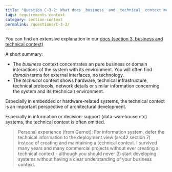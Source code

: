 ```yaml
---
title: "Question C-3-2: What does _business_ and _technical_ context mean?"
tags: requirements context
category: section-context
permalink: /questions/C-3-2/
---
```


You can find an extensive explanation in our [docs (section 3, business and technical context)](http://docs.arc42.org/tips/3-10/)

A short summary:

* The _business_ context concentrates an pure business or domain interactions of
the system with its environment. You will often find _domain_ terms for external
interfaces, no technology.
* The _technical_ context shows hardware, technical infrastructure, technical protocols,
network details or similar information concerning the system and its (technical)
environment.

Especially in embedded or hardware-related systems, the technical context is an
important perspective of architectural development.

Especially in information or decision-support (data-warehouse etc) systems,
the technical context is often omitted.

>Personal experience (from Gernot): For information system, defer the technical
information to the deployment view (arc42 section 7) instead of creating
and maintaining a technical context. I survived many years and many commercial
projects without ever creating a technical context - although you should never
(!) start developing systems without having a clear understanding of your
business context.
